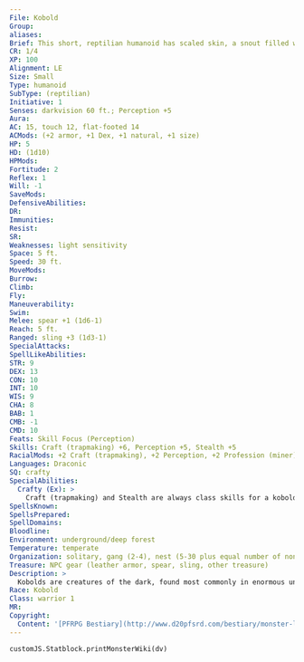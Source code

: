 ```yaml
---
File: Kobold
Group: 
aliases: 
Brief: This short, reptilian humanoid has scaled skin, a snout filled with tiny teeth, and a long tail.
CR: 1/4
XP: 100
Alignment: LE
Size: Small
Type: humanoid
SubType: (reptilian)
Initiative: 1
Senses: darkvision 60 ft.; Perception +5
Aura: 
AC: 15, touch 12, flat-footed 14
ACMods: (+2 armor, +1 Dex, +1 natural, +1 size)
HP: 5
HD: (1d10)
HPMods: 
Fortitude: 2
Reflex: 1
Will: -1
SaveMods: 
DefensiveAbilities: 
DR: 
Immunities: 
Resist: 
SR: 
Weaknesses: light sensitivity
Space: 5 ft.
Speed: 30 ft.
MoveMods: 
Burrow: 
Climb: 
Fly: 
Maneuverability: 
Swim: 
Melee: spear +1 (1d6-1)
Reach: 5 ft.
Ranged: sling +3 (1d3-1)
SpecialAttacks: 
SpellLikeAbilities: 
STR: 9
DEX: 13
CON: 10
INT: 10
WIS: 9
CHA: 8
BAB: 1
CMB: -1
CMD: 10
Feats: Skill Focus (Perception)
Skills: Craft (trapmaking) +6, Perception +5, Stealth +5
RacialMods: +2 Craft (trapmaking), +2 Perception, +2 Profession (miner)
Languages: Draconic
SQ: crafty
SpecialAbilities:
  Crafty (Ex): >
    Craft (trapmaking) and Stealth are always class skills for a kobold.
SpellsKnown: 
SpellsPrepared: 
SpellDomains: 
Bloodline: 
Environment: underground/deep forest
Temperature: temperate
Organization: solitary, gang (2-4), nest (5-30 plus equal number of noncombatants, 1 sergeant of 3rd level per 20 adults, and 1 leader of 4th-6th level), or tribe (31-300 plus 35% noncombatants, 1 sergeant of 3rd level per 20 adults, 2 lieutenants of 4th level, 1 leader of 6th-8th level, and 5-16 dire rats)
Treasure: NPC gear (leather armor, spear, sling, other treasure)
Description: >
  Kobolds are creatures of the dark, found most commonly in enormous underground warrens or the dark corners of the forest where the sun is unable to reach. Due to their physical similarities, kobolds loudly proclaim themselves the scions of dragonkind, destined to rule the earth beneath the wings of their great god-cousins, but most dragons have little use for the obnoxious pests. While they may speak loudly of divine right and manifest destiny, kobolds are keenly aware of their own weakness. Cowards and schemers, they never fight fair if they can help it, instead setting up ambushes and doublecrosses, holing up in their warrens behind countless crude but ingenious traps, or rolling over the enemy in vast, yipping hordes. Kobold coloration varies even among siblings from the same egg clutch, ranging through the colors of the chromatic dragons, with red being the most common but white, green, blue, and black kobolds not unheard of. Kobold Characters Kobolds are defined by their class levels-they do not possess racial Hit Dice. A kobold with NPC class levels takes a -3 penalty to its CR (rather than the normal -2 penalty). All kobolds have the following racial traits. -4 Strength, +2 Dexterity, -2 Constitution: Kobolds are fast but weak. Small: Kobolds are Small and gain a +1 size bonus to their AC, a +1 size bonus on attack rolls, a -1 penalty to their CMB and CMD, and a +4 size bonus on Stealth checks. Normal Speed: Kobolds have a base speed of 30 feet. Darkvision: Kobolds can see in the dark up to 60 feet. Armor: Kobolds have a +1 natural armor bonus. Crafty: Kobolds gain a +2 racial bonus on Craft (trapmaking), Perception, and Profession (miner) checks. Craft (trapmaking) and Stealth are always class skills for a kobold. Weakness: Light sensitivity (see page 301). Languages: Kobolds begin play speaking only Draconic. Kobolds who have high Intelligence scores can choose any of the following bonus languages: Common, Dwarven, Gnome, and Undercommon.
Race: Kobold
Class: warrior 1
MR: 
Copyright:
  Content: '[PFRPG Bestiary](http://www.d20pfsrd.com/bestiary/monster-listings/humanoids/kobold)'
---
```

```dataviewjs
customJS.Statblock.printMonsterWiki(dv)
```

